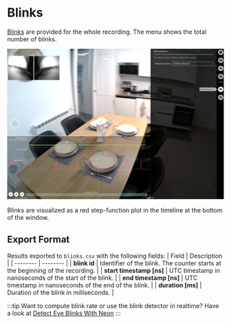 # Blinks

[Blinks](./../../data-collection/data-streams/#blinks) are provided for the whole recording. The menu shows the total number
of blinks.

![Blinks](./np-blinks.webp)

Blinks are visualized as a red step-function plot in the timeline at the bottom of the window.

## Export Format
Results exported to `blinks.csv` with the following fields:
| Field | Description | 
| -------- | -------- | 
| **blink id** | Identifier of the blink. The counter starts at the beginning of the recording.     |
| **start&nbsp;timestamp&nbsp;[ns]** | UTC timestamp in nanoseconds of the start of the blink.     |
| **end timestamp [ns]** | UTC timestamp in nanoseconds of the end of the blink.     |
| **duration [ms]** | Duration of the blink in milliseconds.     |

:::tip
Want to compute blink rate or use the blink detector in realtime? Have a look at <a href="../../../../alpha-lab/blink-detection/#detecting-eye-blinks-using-pupil-labs-blink-detection-pipeline" target="_self">Detect Eye Blinks With Neon</a>
:::